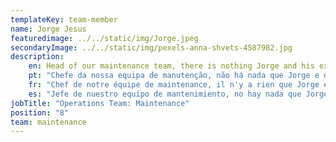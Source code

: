 ```yaml
---
templateKey: team-member
name: Jorge Jesus
featuredimage: ../../static/img/Jorge.jpeg
secondaryImage: ../../static/img/pexels-anna-shvets-4587982.jpg
description: 
    en: Head of our maintenance team, there is nothing Jorge and his experienced colleagues can’t fix or repair to ensure our properties are kept in tip-top condition. From simple repairs to buildings works and health and safety matters, Jorge and his team have it covered!
    pt: "Chefe da nossa equipa de manutenção, não há nada que Jorge e os seus colegas experientes não possam arranjar ou reparar para assegurar que as nossas propriedades sejam mantidas em condições de ponta a ponta. Desde simples reparações a obras de edifícios e questões de saúde e segurança, Jorge e a sua equipa têm-no assegurado!"
    fr: "Chef de notre équipe de maintenance, il n'y a rien que Jorge et ses collègues expérimentés ne puissent réparer ou réparer pour garantir que nos propriétés sont maintenues en parfait état. Des simples réparations aux travaux de construction et aux questions de santé et de sécurité, Jorge et son équipe s'occupent de tout!"
    es: "Jefe de nuestro equipo de mantenimiento, no hay nada que Jorge y sus experimentados colegas no puedan arreglar o reparar para garantizar que nuestras propiedades se mantengan en óptimas condiciones. Desde reparaciones simples hasta obras en edificios y asuntos de salud y seguridad, ¡Jorge y su equipo lo tienen cubierto!"
jobTitle: "Operations Team: Maintenance"
position: "8"
team: maintenance
---
```


